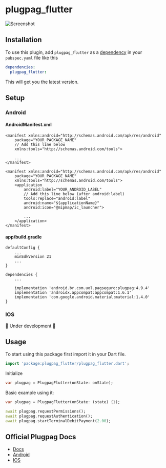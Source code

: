 # plugpag_flutter

![Screenshot](https://assets.pagseguro.com.br/ps-bootstrap/v7.3.1/svg/pagbank/logo-pagbank.svg)

## Installation

To use this plugin, add `plugpag_flutter` as a [dependency](https://flutter.io/using-packages/) in your `pubspec.yaml` file like this

```yaml
dependencies:
  plugpag_flutter:
```
This will get you the latest version.

## Setup

### Android

#### AndroidManifest.xml

```
<manifest xmlns:android="http://schemas.android.com/apk/res/android"
    package="YOUR_PACKAGE_NAME"
    // Add this line below
    xmlns:tools="http://schemas.android.com/tools">

    ...
</manifest>
```

```
<manifest xmlns:android="http://schemas.android.com/apk/res/android"
    package="YOUR_PACKAGE_NAME"
    xmlns:tools="http://schemas.android.com/tools">
    <application
        android:label="YOUR_ANDROID_LABEL"
        // Add this line below (after android:label)
        tools:replace="android:label"
        android:name="${applicationName}"
        android:icon="@mipmap/ic_launcher">

        ...
    </application>
</manifest>
```

#### app/build.gradle

```
defaultConfig {
    ...
    minSdkVersion 21
    ...    
}

dependencies {
    ...
    
    implementation 'android.br.com.uol.pagseguro:plugpag:4.9.4'
    implementation 'androidx.appcompat:appcompat:1.6.1'
    implementation 'com.google.android.material:material:1.4.0'
}
```

### IOS

🚧 Under development 🚧

## Usage

To start using this package first import it in your Dart file.

```dart
import 'package:plugpag_flutter/plugpag_flutter.dart';
```

Initialize

```dart
var plugpag = PlugpagFlutter(onState: onState);
```

Basic example using it:

```dart
var plugpag = PlugpagFlutter(onState: (state) {});

await plugpag.requestPermissions();
await plugpag.requestAuthentication();
await plugpag.startTerminalDebitPayment(2.00);
```

## Official Plugpag Docs

- [Docs](https://dev.pagbank.uol.com.br/v1/reference/introducao)
- [Android](https://dev.pagbank.uol.com.br/v1/reference/plugpag-android-introducao)
- [IOS](https://dev.pagbank.uol.com.br/v1/reference/plugpag-ios-introducao)